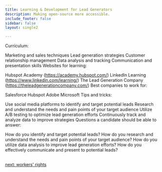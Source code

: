 ```yaml
---
title: Learning & Development for Lead Generators
description: Making open-source more accessible.
include_footer: false
sidebar: false
layout: single2

---
```


<p>
Curriculum:

Marketing and sales techniques
Lead generation strategies
Customer relationship management
Data analysis and tracking
Communication and presentation skills
Websites for learning:

Hubspot Academy (https://academy.hubspot.com/)
LinkedIn Learning (https://www.linkedin.com/learning/)
The Lead Generation Company (https://theleadgenerationcompany.com/)
Best companies to work for:

Salesforce
Hubspot
Adobe
Microsoft
Tips and tricks:

Use social media platforms to identify and target potential leads
Research and understand the needs and pain points of your target audience
Utilize A/B testing to optimize lead generation efforts
Continuously track and analyze data to improve strategies
Questions a candidate should be able to answer:

How do you identify and target potential leads?
How do you research and understand the needs and pain points of your target audience?
How do you utilize data analysis to improve lead generation efforts?
How do you effectively communicate and present to potential leads?

<br>
<a href="https://workdojos.com/leadgenerator/rights">next: workers' rights</a>
</p>